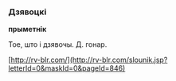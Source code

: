 ### Дзявоцкі
**прыметнік**

Тое, што і дзявочы. Д. гонар.

<a rel="author">[http://rv-blr.com/](http://rv-blr.com/slounik.jsp?letterId=0&maskId=0&pageId=846)</a>

